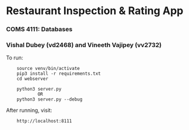# Restaurant Inspection & Rating App

### COMS 4111: Databases

### Vishal Dubey (vd2468) and Vineeth Vajipey (vv2732)

To run:

        source venv/bin/activate
        pip3 install -r requirements.txt
        cd webserver

        python3 server.py
                OR
        python3 server.py --debug

After running, visit:

        http://localhost:8111
